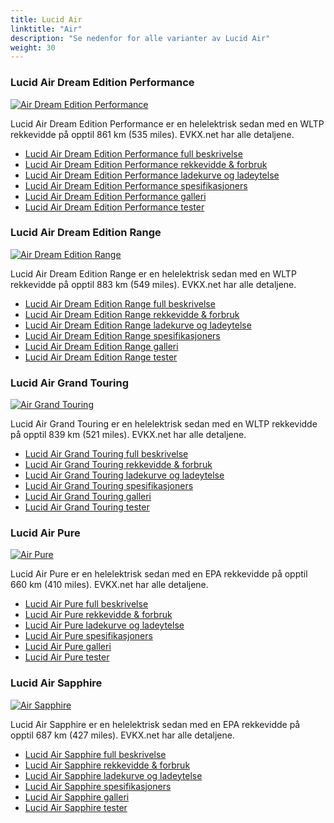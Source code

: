 ```yaml
---
title: Lucid Air
linktitle: "Air"
description: "Se nedenfor for alle varianter av Lucid Air"
weight: 30
---
```

### Lucid Air Dream Edition Performance

<a href="air_dream_edition_performance/"><img src="https://media.evkx.net/multimedia/models/lucid/air/air_dream_edition_performance/main_1_st.jpg" class="img-fluid" alt="Air Dream Edition Performance" ></a>

Lucid Air Dream Edition Performance er en helelektrisk sedan med en WLTP rekkevidde på opptil 861 km (535 miles). EVKX.net har alle detaljene. 

- [Lucid Air Dream Edition Performance full beskrivelse](air_dream_edition_performance/)
- [Lucid Air Dream Edition Performance rekkevidde & forbruk](air_dream_edition_performance/rangeandconsumption)
- [Lucid Air Dream Edition Performance ladekurve og ladeytelse](air_dream_edition_performance/chargingcurve)
- [Lucid Air Dream Edition Performance spesifikasjoners](air_dream_edition_performance/specifications)
- [Lucid Air Dream Edition Performance galleri](air_dream_edition_performance/gallery)
- [Lucid Air Dream Edition Performance tester](air_dream_edition_performance/reviews)

### Lucid Air Dream Edition Range

<a href="air_dream_edition_range/"><img src="https://media.evkx.net/multimedia/models/lucid/air/air_dream_edition_range/main_1_st.jpg" class="img-fluid" alt="Air Dream Edition Range" ></a>

Lucid Air Dream Edition Range er en helelektrisk sedan med en WLTP rekkevidde på opptil 883 km (549 miles). EVKX.net har alle detaljene. 

- [Lucid Air Dream Edition Range full beskrivelse](air_dream_edition_range/)
- [Lucid Air Dream Edition Range rekkevidde & forbruk](air_dream_edition_range/rangeandconsumption)
- [Lucid Air Dream Edition Range ladekurve og ladeytelse](air_dream_edition_range/chargingcurve)
- [Lucid Air Dream Edition Range spesifikasjoners](air_dream_edition_range/specifications)
- [Lucid Air Dream Edition Range galleri](air_dream_edition_range/gallery)
- [Lucid Air Dream Edition Range tester](air_dream_edition_range/reviews)

### Lucid Air Grand Touring

<a href="air_grand_touring/"><img src="https://media.evkx.net/multimedia/models/lucid/air/air_grand_touring/main_1_st.jpg" class="img-fluid" alt="Air Grand Touring" ></a>

Lucid Air Grand Touring er en helelektrisk sedan med en WLTP rekkevidde på opptil 839 km (521 miles). EVKX.net har alle detaljene. 

- [Lucid Air Grand Touring full beskrivelse](air_grand_touring/)
- [Lucid Air Grand Touring rekkevidde & forbruk](air_grand_touring/rangeandconsumption)
- [Lucid Air Grand Touring ladekurve og ladeytelse](air_grand_touring/chargingcurve)
- [Lucid Air Grand Touring spesifikasjoners](air_grand_touring/specifications)
- [Lucid Air Grand Touring galleri](air_grand_touring/gallery)
- [Lucid Air Grand Touring tester](air_grand_touring/reviews)

### Lucid Air Pure

<a href="air_pure/"><img src="https://media.evkx.net/multimedia/models/lucid/air/air_pure/main_1_st.jpg" class="img-fluid" alt="Air Pure" ></a>

Lucid Air Pure er en helelektrisk sedan med en EPA rekkevidde på opptil 660 km (410 miles). EVKX.net har alle detaljene. 

- [Lucid Air Pure full beskrivelse](air_pure/)
- [Lucid Air Pure rekkevidde & forbruk](air_pure/rangeandconsumption)
- [Lucid Air Pure ladekurve og ladeytelse](air_pure/chargingcurve)
- [Lucid Air Pure spesifikasjoners](air_pure/specifications)
- [Lucid Air Pure galleri](air_pure/gallery)
- [Lucid Air Pure tester](air_pure/reviews)

### Lucid Air Sapphire

<a href="air_sapphire/"><img src="https://media.evkx.net/multimedia/models/lucid/air/air_sapphire/main_1_st.jpg" class="img-fluid" alt="Air Sapphire" ></a>

Lucid Air Sapphire er en helelektrisk sedan med en EPA rekkevidde på opptil 687 km (427 miles). EVKX.net har alle detaljene. 

- [Lucid Air Sapphire full beskrivelse](air_sapphire/)
- [Lucid Air Sapphire rekkevidde & forbruk](air_sapphire/rangeandconsumption)
- [Lucid Air Sapphire ladekurve og ladeytelse](air_sapphire/chargingcurve)
- [Lucid Air Sapphire spesifikasjoners](air_sapphire/specifications)
- [Lucid Air Sapphire galleri](air_sapphire/gallery)
- [Lucid Air Sapphire tester](air_sapphire/reviews)

